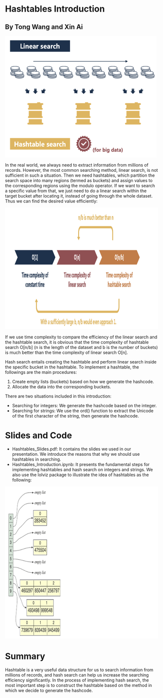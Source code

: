 # Hashtables Introduction
## By Tong Wang and Xin Ai

<img src="https://github.com/tong-sf/msds610_final/blob/main/imagesforreadme/slide_image1.png" width="500" height="400"/>

In the real world, we always need to extract information from millions of records. However, the most common searching method, linear search, is not sufficient in such a situation. Then we need hashtables, which partition the search space into many regions (termed as buckets) and assign values to the corresponding regions using the modulo operator. If we want to search a specific value from that, we just need to do a linear search within the target bucket after locating it, instead of going through the whole dataset. Thus we can find the desired value efficiently:

<img src="https://github.com/tong-sf/msds610_final/blob/main/imagesforreadme/slides_image2.png" width="800" height="400"/>

If we use time complexity to compare the efficiency of the linear search and the hashtable search, it is obvious that the time complexity of hashtable search O[n/b] (n is the length of the dataset and b is the number of buckets) is much better than the time complexity of linear search O[n].

Hash search entails creating the hashtable and perform linear search inside the specific bucket in the hashtable. To implement a hashtable, the followings are the main procedures:
1. Create empty lists (buckets) based on how we generate the hashcode.
2. Allocate the data into the corresponding buckets.

There are two situations included in this introduction:
* Searching for integers: We generate the hashcode based on the integer.
* Searching for strings: We use the ord() function to extract the Unicode of the first character of the string, then generate the hashcode.

# Slides and Code
* Hashtables_Slides.pdf:  It contains the slides we used in our presentation. We introduce the reasons that why we should use hashtables in searching.
* Hashtables_Introduction.ipynb: It presents the fundamental steps for implementing hashtables and hash search on integers and strings. We also use the lolviz package to illustrate the idea of hashtables as the following:

<img src="https://github.com/tong-sf/msds610_final/blob/main/imagesforreadme/code_image.png" width="800" height="500"/>

# Summary
Hashtable is a very useful data structure for us to search information from millions of records, and hash search can help us increase the searching efficiency significantly. In the process of implementing hash search, the most important step is to construct the hashtable based on the method in which we decide to generate the hashcode.

